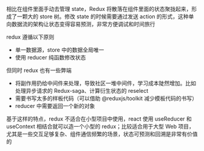 相比在组件里面手动去管理 state，Redux 将散落在组件里面的状态聚拢起来，形成了一颗大的 store 树。修改 state 的时候需要通过发送 action 的形式，这种单向数据流的架构让状态变得容易预测，非常方便调试和时间旅行

redux 遵循以下原则

- 单一数据源，store 中的数据全局唯一
- 使用 reducer 纯函数修改状态

但同时 redux 也有一些弊端

- 将副作用扔给中间件来处理，导致社区一堆中间件，学习成本陡然增加。比如处理异步请求的 Redux-saga、计算衍生状态的 reselect
- 需要书写太多的样板代码（可以借助 @reduxjs/toolkit 减少模板代码的书写）
- reducer 中需要返回一个新的对象

基于这样的特点，redux 不适合在小型项目中使用，react 使用 useReducer 和 useContext 相结合就可以造一个小型的 redux；比较适合用于大型 Web 项目，尤其是一些交互足够复杂、组件通信频繁的场景，状态可预测和回溯是非常有价值的

